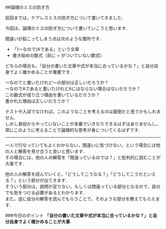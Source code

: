 ##論理のミスの防ぎ方

前回までは，ケアレスミスの防ぎ方について書いてきました．

今回は，論理のミスの防ぎ方について書いていこうと思います．

間違いが起こってしまう点は次のような箇所です．

* 「(〜なので)Aである」という文章
* 書き始めの数式（前に = がついていない数式）

どちらの場合も，「自分の書いた文章や式が本当に合っているかな？」と自分自身でよく確かめることが重要です．  

〜なのでと書いたけれど〜の部分は正しいだろうか？  
〜なのでAであると書いたけれどAにはならない場合はないだろうか？  
この数式が成り立つ理由を書いているだろうか？  
書かれた理由は正しいだろうか？


テストや入試でなければ，このようなことを考えるのは面倒だと思うかもしれません．  
しかし普段からやっていないことが本番でいきなりできるはずはありませんし，常にこのように考えることで論理的な思考が身についてくるはずです．  


***


一人で行なっていてもよくわからない，間違いに気づけない，という場合には他の人と解答を見せ合うと良いと思います．  
その場合には，他の人の解答を「間違っているのでは？」と批判的に読むことが大事です．  

他の人の解答を読んでいくと，「どうしてこうなる？」「どうしてこうだといえる？」という部分が出てきます．  
そういう部分は，説明が足りない，もしくは間違っている部分となるので，自分でも気をつける必要があるとわかります．  
また，逆に自分の解答を読んでもらうことで，そのような部分を教えてもらえます．

###今日のポイント
**「自分の書いた文章や式が本当に合っているかな？」と自分自身でよく確かめることが大事**
